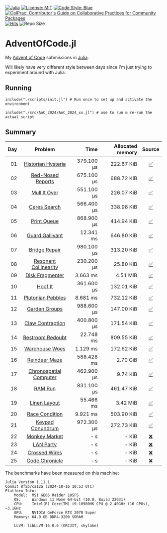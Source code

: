 [![Julia](https://img.shields.io/badge/Julia-9558B2?style=flat&logo=Julia&logoColor=white)](https://julialang.org/)
[![License: MIT](https://img.shields.io/badge/License-MIT-yellow.svg)](https://opensource.org/licenses/MIT)
[![Code Style: Blue](https://img.shields.io/badge/code%20style-blue-4495d1.svg)](https://github.com/invenia/BlueStyle)
[![ColPrac: Contributor's Guide on Collaborative Practices for Community Packages](https://img.shields.io/badge/ColPrac-Contributor's%20Guide-blueviolet)](https://github.com/SciML/ColPrac)
[![Hits](https://hits.seeyoufarm.com/api/count/incr/badge.svg?url=https%3A%2F%2Fgithub.com%2FTitas22%2FAdventOfCode.jl&count_bg=%2300CC00&title_bg=%23555555&icon=&icon_color=%23E7E7E7&title=hits&edge_flat=false)](https://hits.seeyoufarm.com)
![Repo Size](https://img.shields.io/github/repo-size/Titas22/AdventOfCode.jl)

# AdventOfCode.jl

My [Advent of Code](https://adventofcode.com/) submissions in [Julia](https://julialang.org/).

Will likely have very different style between days since I'm just trying to experiment around with Julia.


## Running
```
include("./scripts/init.jl") # Run once to set up and activate the environment

include("./src/AoC_2024/AoC_2024_xx.jl") # use to run & re-run the actual script
```

## Summary

| Day | Problem | Time | Allocated memory | Source |
|----:|:-------:|-----:|-----------------:|:------:|
| 01 | [Historian Hysteria](https://adventofcode.com/2024/day/1) | 379.100 μs | 222.67 KiB | [:white_check_mark:](https://github.com/Titas22/AdventOfCode.jl/blob/main/src/AoC_2024/AoC_2024_01.jl) |
| 02 | [Red-Nosed Reports](https://adventofcode.com/2024/day/2) | 675.100 μs | 688.72 KiB | [:white_check_mark:](https://github.com/Titas22/AdventOfCode.jl/blob/main/src/AoC_2024/AoC_2024_02.jl) |
| 03 | [Mull It Over](https://adventofcode.com/2024/day/3) | 551.100 μs | 226.07 KiB | [:white_check_mark:](https://github.com/Titas22/AdventOfCode.jl/blob/main/src/AoC_2024/AoC_2024_03.jl) |
| 04 | [Ceres Search](https://adventofcode.com/2024/day/4) | 566.400 μs | 338.98 KiB | [:white_check_mark:](https://github.com/Titas22/AdventOfCode.jl/blob/main/src/AoC_2024/AoC_2024_04.jl) |
| 05 | [Print Queue](https://adventofcode.com/2024/day/5) | 868.900 μs | 414.94 KiB | [:white_check_mark:](https://github.com/Titas22/AdventOfCode.jl/blob/main/src/AoC_2024/AoC_2024_05.jl) |
| 06 | [Guard Gallivant](https://adventofcode.com/2024/day/6) | 12.341 ms | 646.80 KiB | [:white_check_mark:](https://github.com/Titas22/AdventOfCode.jl/blob/main/src/AoC_2024/AoC_2024_06.jl) |
| 07 | [Bridge Repair](https://adventofcode.com/2024/day/7) | 980.100 μs | 313.20 KiB | [:white_check_mark:](https://github.com/Titas22/AdventOfCode.jl/blob/main/src/AoC_2024/AoC_2024_07.jl) |
| 08 | [Resonant Collinearity](https://adventofcode.com/2024/day/8) | 230.200 μs | 25.80 KiB | [:white_check_mark:](https://github.com/Titas22/AdventOfCode.jl/blob/main/src/AoC_2024/AoC_2024_08.jl) |
| 09 | [Disk Fragmenter](https://adventofcode.com/2024/day/9) | 3.663 ms | 4.51 MiB | [:white_check_mark:](https://github.com/Titas22/AdventOfCode.jl/blob/main/src/AoC_2024/AoC_2024_09.jl) |
| 10 | [Hoof It](https://adventofcode.com/2024/day/10) | 361.600 μs | 132.01 KiB | [:white_check_mark:](https://github.com/Titas22/AdventOfCode.jl/blob/main/src/AoC_2024/AoC_2024_10.jl) |
| 11 | [Plutonian Pebbles](https://adventofcode.com/2024/day/11) | 8.681 ms | 732.12 KiB | [:white_check_mark:](https://github.com/Titas22/AdventOfCode.jl/blob/main/src/AoC_2024/AoC_2024_11.jl) |
| 12 | [Garden Groups](https://adventofcode.com/2024/day/12) | 988.600 μs | 147.00 KiB | [:white_check_mark:](https://github.com/Titas22/AdventOfCode.jl/blob/main/src/AoC_2024/AoC_2024_12.jl) |
| 13 | [Claw Contraption](https://adventofcode.com/2024/day/13) | 400.800 μs | 171.54 KiB | [:white_check_mark:](https://github.com/Titas22/AdventOfCode.jl/blob/main/src/AoC_2024/AoC_2024_13.jl) |
| 14 | [Restroom Redoubt](https://adventofcode.com/2024/day/14) | 22.748 ms | 809.55 KiB | [:white_check_mark:](https://github.com/Titas22/AdventOfCode.jl/blob/main/src/AoC_2024/AoC_2024_14.jl) |
| 15 | [Warehouse Woes](https://adventofcode.com/2024/day/15) | 1.129 ms | 172.62 KiB | [:white_check_mark:](https://github.com/Titas22/AdventOfCode.jl/blob/main/src/AoC_2024/AoC_2024_15.jl) |
| 16 | [Reindeer Maze](https://adventofcode.com/2024/day/16) | 588.428 ms | 2.70 GiB | [:white_check_mark:](https://github.com/Titas22/AdventOfCode.jl/blob/main/src/AoC_2024/AoC_2024_16.jl) |
| 17 | [Chronospatial Computer](https://adventofcode.com/2024/day/17) | 462.900 μs | 9.74 KiB | [:white_check_mark:](https://github.com/Titas22/AdventOfCode.jl/blob/main/src/AoC_2024/AoC_2024_17.jl) |
| 18 | [RAM Run](https://adventofcode.com/2024/day/18) | 831.100 μs | 461.47 KiB | [:white_check_mark:](https://github.com/Titas22/AdventOfCode.jl/blob/main/src/AoC_2024/AoC_2024_18.jl) |
| 19 | [Linen Layout](https://adventofcode.com/2024/day/19) | 55.466 ms | 3.42 MiB | [:white_check_mark:](https://github.com/Titas22/AdventOfCode.jl/blob/main/src/AoC_2024/AoC_2024_19.jl) |
| 20 | [Race Condition](https://adventofcode.com/2024/day/20) | 9.921 ms | 503.90 KiB | [:white_check_mark:](https://github.com/Titas22/AdventOfCode.jl/blob/main/src/AoC_2024/AoC_2024_20.jl) |
| 21 | [Keypad Conundrum](https://adventofcode.com/2024/day/21) | 972.300 μs | 272.73 KiB | [:white_check_mark:](https://github.com/Titas22/AdventOfCode.jl/blob/main/src/AoC_2024/AoC_2024_21.jl) |
| 22 | [Monkey Market](https://adventofcode.com/2024/day/22) | - s | - KiB | [:x:](https://github.com/Titas22/AdventOfCode.jl) |
| 23 | [LAN Party](https://adventofcode.com/2024/day/23) | - s | - KiB | [:x:](https://github.com/Titas22/AdventOfCode.jl) |
| 24 | [Crossed Wires](https://adventofcode.com/2024/day/24) | - s | - KiB | [:x:](https://github.com/Titas22/AdventOfCode.jl) |
| 25 | [Code Chronicle](https://adventofcode.com/2024/day/25) | - s | - KiB | [:x:](https://github.com/Titas22/AdventOfCode.jl) |


The benchmarks have been measured on this machine:
```  
Julia Version 1.11.1
Commit 8f5b7ca12a (2024-10-16 10:53 UTC)
Platform Info:
    Model:  MSI GE66 Raider 10SFS
    OS:     Windows 11 Home 64-bit (10.0, Build 22631)
    CPU:    Intel(R) Core(TM) i9-10980HK CPU @ 2.40GHz (16 CPUs), ~3.1GHz
    GPU:    NVIDIA GeForce RTX 2070 Super
    Memory: 64.0 GB DDR4-3200 SDRAM

    LLVM: libLLVM-16.0.6 (ORCJIT, skylake)
```

